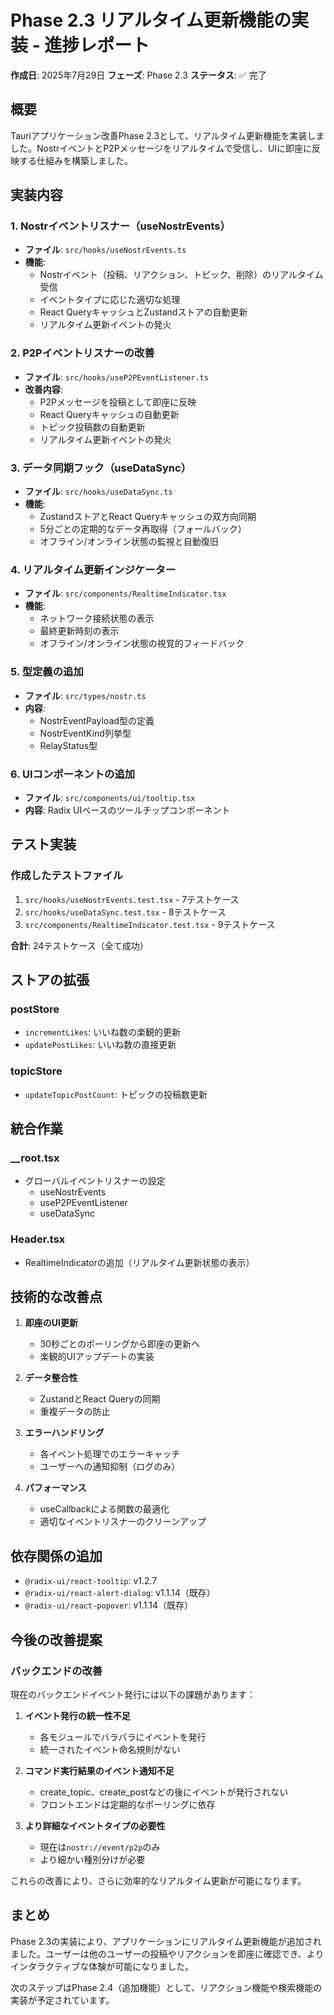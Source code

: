 # Phase 2.3 リアルタイム更新機能の実装 - 進捗レポート

**作成日**: 2025年7月29日
**フェーズ**: Phase 2.3
**ステータス**: ✅ 完了

## 概要
Tauriアプリケーション改善Phase 2.3として、リアルタイム更新機能を実装しました。NostrイベントとP2Pメッセージをリアルタイムで受信し、UIに即座に反映する仕組みを構築しました。

## 実装内容

### 1. Nostrイベントリスナー（useNostrEvents）
- **ファイル**: `src/hooks/useNostrEvents.ts`
- **機能**:
  - Nostrイベント（投稿、リアクション、トピック、削除）のリアルタイム受信
  - イベントタイプに応じた適切な処理
  - React QueryキャッシュとZustandストアの自動更新
  - リアルタイム更新イベントの発火

### 2. P2Pイベントリスナーの改善
- **ファイル**: `src/hooks/useP2PEventListener.ts`
- **改善内容**:
  - P2Pメッセージを投稿として即座に反映
  - React Queryキャッシュの自動更新
  - トピック投稿数の自動更新
  - リアルタイム更新イベントの発火

### 3. データ同期フック（useDataSync）
- **ファイル**: `src/hooks/useDataSync.ts`
- **機能**:
  - ZustandストアとReact Queryキャッシュの双方向同期
  - 5分ごとの定期的なデータ再取得（フォールバック）
  - オフライン/オンライン状態の監視と自動復旧

### 4. リアルタイム更新インジケーター
- **ファイル**: `src/components/RealtimeIndicator.tsx`
- **機能**:
  - ネットワーク接続状態の表示
  - 最終更新時刻の表示
  - オフライン/オンライン状態の視覚的フィードバック

### 5. 型定義の追加
- **ファイル**: `src/types/nostr.ts`
- **内容**:
  - NostrEventPayload型の定義
  - NostrEventKind列挙型
  - RelayStatus型

### 6. UIコンポーネントの追加
- **ファイル**: `src/components/ui/tooltip.tsx`
- **内容**: Radix UIベースのツールチップコンポーネント

## テスト実装

### 作成したテストファイル
1. `src/hooks/useNostrEvents.test.tsx` - 7テストケース
2. `src/hooks/useDataSync.test.tsx` - 8テストケース
3. `src/components/RealtimeIndicator.test.tsx` - 9テストケース

**合計**: 24テストケース（全て成功）

## ストアの拡張

### postStore
- `incrementLikes`: いいね数の楽観的更新
- `updatePostLikes`: いいね数の直接更新

### topicStore
- `updateTopicPostCount`: トピックの投稿数更新

## 統合作業

### __root.tsx
- グローバルイベントリスナーの設定
  - useNostrEvents
  - useP2PEventListener
  - useDataSync

### Header.tsx
- RealtimeIndicatorの追加（リアルタイム更新状態の表示）

## 技術的な改善点

1. **即座のUI更新**
   - 30秒ごとのポーリングから即座の更新へ
   - 楽観的UIアップデートの実装

2. **データ整合性**
   - ZustandとReact Queryの同期
   - 重複データの防止

3. **エラーハンドリング**
   - 各イベント処理でのエラーキャッチ
   - ユーザーへの通知抑制（ログのみ）

4. **パフォーマンス**
   - useCallbackによる関数の最適化
   - 適切なイベントリスナーのクリーンアップ

## 依存関係の追加
- `@radix-ui/react-tooltip`: v1.2.7
- `@radix-ui/react-alert-dialog`: v1.1.14（既存）
- `@radix-ui/react-popover`: v1.1.14（既存）

## 今後の改善提案

### バックエンドの改善
現在のバックエンドイベント発行には以下の課題があります：

1. **イベント発行の統一性不足**
   - 各モジュールでバラバラにイベントを発行
   - 統一されたイベント命名規則がない

2. **コマンド実行結果のイベント通知不足**
   - create_topic、create_postなどの後にイベントが発行されない
   - フロントエンドは定期的なポーリングに依存

3. **より詳細なイベントタイプの必要性**
   - 現在は`nostr://event/p2p`のみ
   - より細かい種別分けが必要

これらの改善により、さらに効率的なリアルタイム更新が可能になります。

## まとめ
Phase 2.3の実装により、アプリケーションにリアルタイム更新機能が追加されました。ユーザーは他のユーザーの投稿やリアクションを即座に確認でき、よりインタラクティブな体験が可能になりました。

次のステップはPhase 2.4（追加機能）として、リアクション機能や検索機能の実装が予定されています。